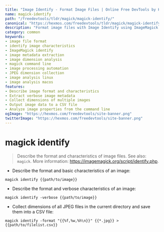 ```yaml
---
title: "Image Identify - Format Image Files | Online Free DevTools by Hexmos"
name: magick-identify
path: "/freedevtools/tldr/magick/magick-identify/"
canonical: "https://hexmos.com/freedevtools/tldr/magick/magick-identify/"
description: "Format image files with Image Identify using ImageMagick. Extract image metadata, analyze image characteristics, and automate image processing tasks. Free online tool, no registration required."
category: common
keywords:
- image file format
- identify image characteristics
- ImageMagick identify
- image metadata extraction
- image dimension analysis
- magick command line
- image processing automation
- JPEG dimension collection
- image analysis linux
- image analysis macos
features:
- Describe image format and characteristics
- Extract verbose image metadata
- Collect dimensions of multiple images
- Output image data to a CSV file
- Analyze image properties from the command line
ogImage: "https://hexmos.com/freedevtools/site-banner.png"
twitterImage: "https://hexmos.com/freedevtools/site-banner.png"
---
```


# magick identify

> Describe the format and characteristics of image files.
> See also: `magick`.
> More information: <https://imagemagick.org/script/identify.php>.

- Describe the format and basic characteristics of an image:

`magick identify {{path/to/image}}`

- Describe the format and verbose characteristics of an image:

`magick identify -verbose {{path/to/image}}`

- Collect dimensions of all JPEG files in the current directory and save them into a CSV file:

`magick identify -format "{{%f,%w,%h\n}}" {{*.jpg}} > {{path/to/filelist.csv}}`
